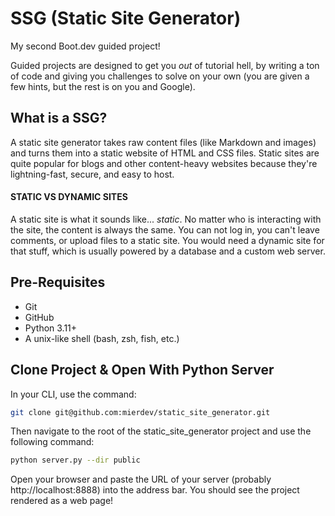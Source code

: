 # SSG (Static Site Generator)

My second Boot.dev guided project! 

Guided projects are designed to get you *out* of tutorial hell, by writing a ton of code and giving you challenges to solve on your own (you are given a few hints, but the rest is on you and Google).

## What is a SSG?

A static site generator takes raw content files (like Markdown and images) and turns them into a static website of HTML and CSS files. Static sites are quite popular for blogs and other content-heavy websites because they're lightning-fast, secure, and easy to host.

#### STATIC VS DYNAMIC SITES

A static site is what it sounds like... _static_. No matter who is interacting with the site, the content is always the same. You can not log in, you can't leave comments, or upload files to a static site. You would need a dynamic site for that stuff, which is usually powered by a database and a custom web server. 

## Pre-Requisites

- Git
- GitHub
- Python 3.11+
- A unix-like shell (bash, zsh, fish, etc.)

## Clone Project & Open With Python Server

In your CLI, use the command:

```bash
git clone git@github.com:mierdev/static_site_generator.git
```

Then navigate to the root of the static_site_generator project and use the following command:

```bash
python server.py --dir public
```

Open your browser and paste the URL of your server (probably http://localhost:8888) into the address bar. You should see the project rendered as a web page!
